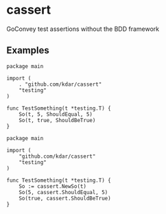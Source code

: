 cassert
=======

GoConvey test assertions without the BDD framework

## Examples

```
package main

import (
	. "github.com/kdar/cassert"
	"testing"
)

func TestSomething(t *testing.T) {
	So(t, 5, ShouldEqual, 5)
	So(t, true, ShouldBeTrue)
}

```

```
package main

import (
	"github.com/kdar/cassert"
	"testing"
)

func TestSomething(t *testing.T) {
	So := cassert.NewSo(t)
	So(5, cassert.ShouldEqual, 5)
	So(true, cassert.ShouldBeTrue)
}

```